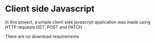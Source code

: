 <h1>Client side Javascript</h1>

In this project, a simple client side javascript application was made using HTTP requests GET, POST and PATCH

There are no download requirements
